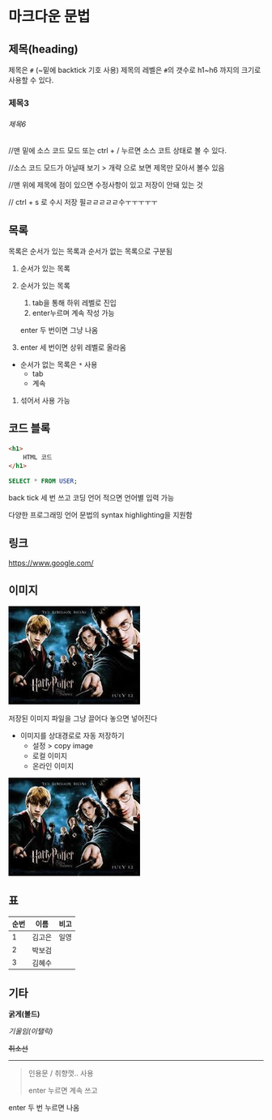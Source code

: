 # 마크다운 문법

## 제목(heading)

제목은 `#` (~밑에 backtick 기호 사용)
제목의 레벨은 `#`의 갯수로 h1~h6 까지의 크기로 사용할 수 있다. 
### 제목3
###### 제목6
//맨 밑에 소스 코드 모드 또는 ctrl + / 누르면 소스 코트 상태로 볼 수 있다. 

//소스 코드 모드가 아닐때 보기  > 개략 으로 보면 제목만 모아서 볼수 있음

//맨 위에 제목에 점이 있으면 수정사항이 있고 저장이 안돼  있는 것

// ctrl + s 로 수시 저장 필ㄹㄹㄹㄹㄹ수ㅜㅜㅜㅜㅜ

## 목록

목록은 순서가 있는 목록과 순서가 없는 목록으로 구분됨

1. 순서가 있는 목록

2. 순서가 있는 목록

   1. tab을 통해 하위 레벨로 진입
   2. enter누르며 계속 작성 가능

   enter 두 번이면 그냥 나옴

3. enter 세 번이면 상위 레벨로 올라옴

* 순서가 없는 목록은 `*` 사용
  * tab
  * 계속

1. 섞어서 사용 가능



## 코드 블록

``` html
<h1>
    HTML 코드
</h1>
```

``` SQL
SELECT * FROM USER;
```



back tick 세 번 쓰고 코딩 언어 적으면 언어별 입력 가능

다양한 프로그래밍 언어 문법의 syntax highlighting을 지원함



## 링크

https://www.google.com/





## 이미지

![다운로드](md-images/%EB%8B%A4%EC%9A%B4%EB%A1%9C%EB%93%9C-1600309408243.jpg)

저장된 이미지 파일을 그냥 끌어다 놓으면 넣어진다



* 이미지를 상대경로로 자동 저장하기
  *  설정 > copy image
    * 로컬 이미지
    * 온라인 이미지



![다운로드-1600309515370](md-images/%EB%8B%A4%EC%9A%B4%EB%A1%9C%EB%93%9C-1600309515370.jpg)

## 표

| 순번 | 이름   | 비고 |
| ---- | ------ | ---- |
| 1    | 김고은 | 일영 |
| 2    | 박보검 |      |
| 3    | 김혜수 |      |



## 기타

**굵게(볼드)**

*기울임(이탤릭)*

~~취소선~~

---

> 인용문 / 취향껏.. 사용 
>
> enter 누르면 계속 쓰고

enter 두 번 누르면 나옴



 


